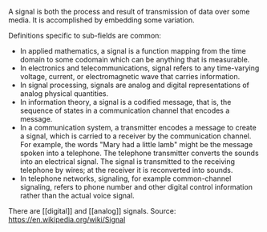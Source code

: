 A signal is both the process and result of transmission of data over some media. It is accomplished by embedding some variation.

Definitions specific to sub-fields are common:
- In applied mathematics, a signal is a function mapping from the time domain to some codomain which can be anything that is measurable.
- In electronics and telecommunications, signal refers to any time-varying voltage, current, or electromagnetic wave that carries information.
- In signal processing, signals are analog and digital representations of analog physical quantities.
- In information theory, a signal is a codified message, that is, the sequence of states in a communication channel that encodes a message.
- In a communication system, a transmitter encodes a message to create a signal, which is carried to a receiver by the communication channel. For example, the words "Mary had a little lamb" might be the message spoken into a telephone. The telephone transmitter converts the sounds into an electrical signal. The signal is transmitted to the receiving telephone by wires; at the receiver it is reconverted into sounds.
- In telephone networks, signaling, for example common-channel signaling, refers to phone number and other digital control information rather than the actual voice signal.

There are [[digital]] and [[analog]] signals. 
Source: https://en.wikipedia.org/wiki/Signal
